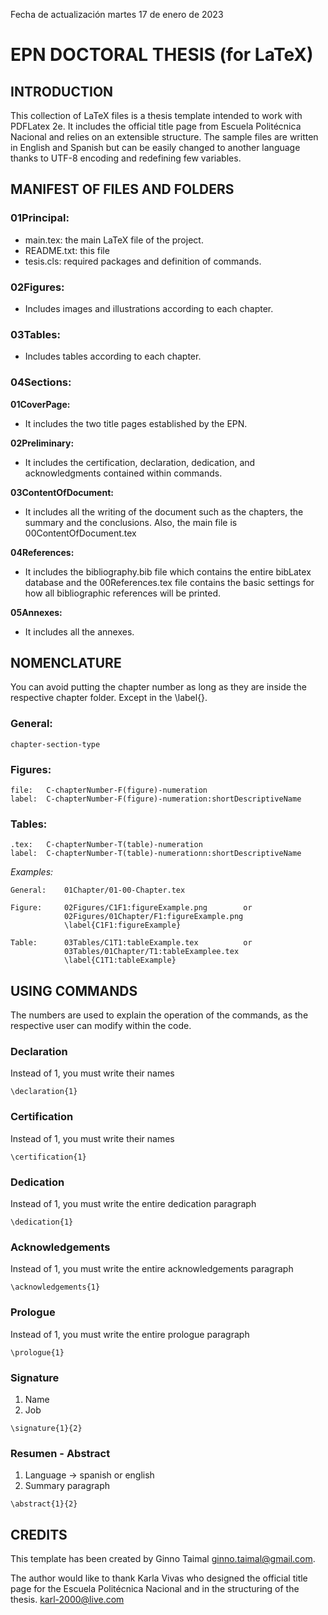 Fecha de actualización martes 17 de enero de 2023

# EPN DOCTORAL THESIS (for LaTeX)

## INTRODUCTION
This collection of LaTeX files is a thesis template intended to work with 
PDFLatex 2e. It includes the official title page from Escuela Politécnica 
Nacional and relies on an extensible structure. The sample files are 
written in English and Spanish but can be easily changed to another 
language thanks to UTF-8 encoding and redefining few variables.


## MANIFEST OF FILES AND FOLDERS

### 01Principal:
- main.tex:     the main LaTeX file of the project.
- README.txt:   this file
- tesis.cls:    required packages and definition of commands.
    
### 02Figures:
- Includes images and illustrations according to each chapter.

### 03Tables:
- Includes tables according to each chapter.

### 04Sections:

**01CoverPage:**
- It includes the two title pages established by the EPN.

**02Preliminary:**
- It includes the certification, declaration, dedication, and acknowledgments contained within commands.

**03ContentOfDocument:**
- It includes all the writing of the document such as the chapters, the summary and the conclusions. Also, the main file is 00ContentOfDocument.tex

**04References:**
- It includes the bibliography.bib file which contains the entire bibLatex database and the 00References.tex file contains the basic settings for how all bibliographic references will be printed.

**05Annexes:**
- It includes all the annexes.


## NOMENCLATURE
You can avoid putting the chapter number as long as they are inside 
the respective chapter folder. Except in the \label{}.

### General:
```
chapter-section-type
```

### Figures:
```
file:   C-chapterNumber-F(figure)-numeration
label:  C-chapterNumber-F(figure)-numeration:shortDescriptiveName
```

### Tables:
```
.tex:   C-chapterNumber-T(table)-numeration
label:  C-chapterNumber-T(table)-numerationn:shortDescriptiveName
```

*Examples:*
```
General:    01Chapter/01-00-Chapter.tex

Figure:     02Figures/C1F1:figureExample.png        or
            02Figures/01Chapter/F1:figureExample.png
            \label{C1F1:figureExample}

Table:      03Tables/C1T1:tableExample.tex          or
            03Tables/01Chapter/T1:tableExamplee.tex
            \label{C1T1:tableExample}
```

## USING COMMANDS
The numbers are used to explain the operation of the commands, 
as the respective user can modify within the code.

### Declaration
Instead of 1, you must write their names
```
\declaration{1}
```

  
### Certification
Instead of 1, you must write their names
```
\certification{1}
```

### Dedication
Instead of 1, you must write the entire dedication paragraph
```
\dedication{1}
```

### Acknowledgements
Instead of 1, you must write the entire acknowledgements paragraph
```
\acknowledgements{1}
```

### Prologue
Instead of 1, you must write the entire prologue paragraph
```
\prologue{1}
```

### Signature
1. Name
2. Job
```
\signature{1}{2}
```

### Resumen - Abstract
1. Language -> spanish or english
2. Summary paragraph
```
\abstract{1}{2}
```

## CREDITS
This template has been created by Ginno Taimal <ginno.taimal@gmail.com>.

The author would like to thank Karla Vivas who designed  the official title page for the Escuela Politécnica  Nacional and in the structuring of the thesis. <karl-2000@live.com>
